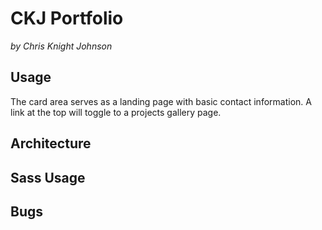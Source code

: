 # CKJ Portfolio
_by Chris Knight Johnson_

## Usage
The card area serves as a landing page with basic contact information. A link at the top will toggle to a projects gallery page.

## Architecture


## Sass Usage


## Bugs
